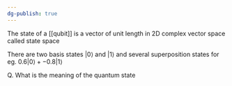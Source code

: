 ```yaml
---
dg-publish: true
---
```

The state of a [[qubit]] is a vector of unit length in 2D complex vector space called state space

There are two basis states ${|0\rangle}$ and ${|1\rangle}$ and several superposition states for eg. ${0.6|0\rangle + -0.8|1\rangle}$ 

Q. What is the meaning of the quantum state 
